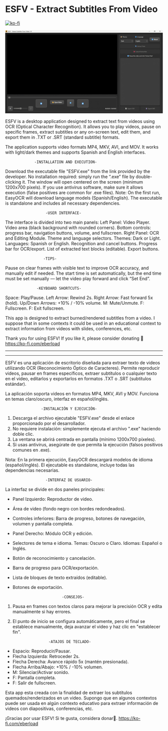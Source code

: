 # ESFV - Extract Subtitles From Video

[![ko-fi](https://ko-fi.com/img/githubbutton_sm.svg)](https://ko-fi.com/J3J31N82KX)

![alt text](ESFV_1.0.0.png "1.0.0 version in Windows")

ESFV is a desktop application designed to extract text from videos using OCR (Optical Character Recognition).
It allows you to play videos, pause on specific frames, extract subtitles or any on-screen text,
edit them, and export them in .TXT or .SRT (standard subtitle) formats.

The application supports video formats MP4, MKV, AVI, and MOV.
It works with light/dark themes and supports Spanish and English interfaces.

                 -INSTALLATION AND EXECUTION-  

Download the executable file "ESFV.exe" from the link provided by the developer.
No installation required: simply run the “.exe” file by double-clicking it.
The window will open centered on the screen (minimum 1200x700 pixels).
If you use antivirus software, make sure it allows execution (false positives are common for .exe files).
Note: On the first run, EasyOCR will download language models (Spanish/English).
The executable is standalone and includes all necessary dependencies.

                      -USER INTERFACE-  

The interface is divided into two main panels:
Left Panel: Video Player.
Video area (black background with rounded corners).
Bottom controls: progress bar, navigation buttons, volume, and fullscreen.
Right Panel: OCR and Editing Module.
Theme and language selectors. Themes: Dark or Light. Languages: Spanish or English.
Recognition and cancel buttons.
Progress bar for OCR/export.
List of extracted text blocks (editable).
Export buttons.

                     -TIPS-  

Pause on clear frames with visible text to improve OCR accuracy, and manually edit if needed.
The start time is set automatically,
but the end time must be set manually — let the video play forward and click “Set End”.

                  -KEYBOARD SHORTCUTS-  

Space: Play/Pause.
Left Arrow: Rewind 2s.
Right Arrow: Fast forward 5x (hold).
Up/Down Arrows: +10% / -10% volume.
M: Mute/Unmute.
F: Fullscreen.
F: Exit fullscreen.

This app is designed to extract burned/rendered subtitles from a video. 
I suppose that in some contexts it could be used in an educational
context to extract information from videos with slides, conferences, etc.

Thank you for using ESFV! If you like it, please consider donating 🖤
https://ko-fi.com/eberload

------------------------------------------------------------------------------------------
------------------------------------------------------------------------------------------

ESFV es una aplicación de escritorio diseñada para extraer texto de videos
utilizando OCR (Reconocimiento Óptico de Caracteres).
Permite reproducir videos, pausar en frames específicos, extraer subtítulos o cualquier texto en el video,
editarlos y exportarlos en formatos .TXT o .SRT (subtítulos estándar).

La aplicación soporta videos en formatos MP4, MKV, AVI y MOV.
Funciona en temas claro/oscuro, interfaz en español/inglés.

                    -INSTALACIÓN Y EJECUCIÓN-

1. Descarga el archivo ejecutable "ESFV.exe" desde el enlace proporcionado por el desarrollador.
2. No requiere instalación: simplemente ejecuta el archivo ".exe" haciendo doble clic.
3. La ventana se abrirá centrada en pantalla (mínimo 1200x700 píxeles).
4. Si usas antivirus, asegúrate de que permita la ejecución (falsos positivos comunes en .exe).

Nota: En la primera ejecución, EasyOCR descargará modelos de idioma (español/inglés).
El ejecutable es standalone, incluye todas las dependencias necesarias.

                      -INTERFAZ DE USUARIO-

La interfaz se divide en dos paneles principales:

  - Panel Izquierdo: Reproductor de video.
  - Área de video (fondo negro con bordes redondeados).
  - Controles inferiores: Barra de progreso, botones de navegación, volumen y pantalla completa.
  - Panel Derecho: Módulo OCR y edición.
  - Selectores de tema e idioma. Temas: Oscuro o Claro. Idiomas: Español o Inglés. 
  - Botón de reconocimiento y cancelación.
  - Barra de progreso para OCR/exportación.
  - Lista de bloques de texto extraídos (editable).
  - Botones de exportación. 

                              -CONSEJOS-
1. Pausa en frames con textos claros para mejorar la precisión OCR y edita manualmente si hay errores.
2. El punto de inicio se configura automáticamente,
pero el final se establece manualmente, deja avanzar el video y haz clic en "establecer fin".

                       -ATAJOS DE TECLADO-

- Espacio: Reproducir/Pausar.
- Flecha Izquierda: Retroceder 2s.
- Flecha Derecha: Avance rápido 5x (mantén presionada).
- Flecha Arriba/Abajo: +10% / -10% volumen.
- M: Silenciar/Activar sonido.
- F: Pantalla completa.
- F: Salir de fullscreen.

Esta app esta creada con la finalidad de extraer los subtítulos quemados/renderizados en un video. 
Supongo que en algunos contextos puede ser usada en algún contexto educativo para extraer
información de videos con diapositivas, conferencias, etc.  

¡Gracias por usar ESFV! Si te gusta, considera donar🖤.
https://ko-fi.com/eberload
